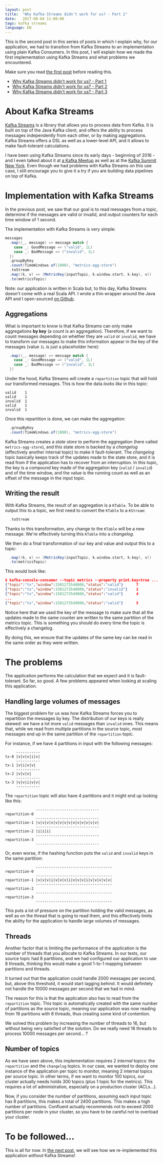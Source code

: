 ```yaml
---
layout: post
title:  "Why Kafka Streams didn't work for us? - Part 2"
date:   2017-08-04 11:00:00
tags: kafka streams
language: EN
---
```


This is the second post in this series of posts in which I explain why, for our application, we had to transition from Kafka Streams to an implementation using plain Kafka Consumers. In this post, I will explain how we made the first implementation using Kafka Streams and what problems we encountered.

Make sure you read [the first post](/2017/08/04/why-kafka-streams-didnt-work-for-us-part-1.html) before reading this.

- [Why Kafka Streams didn't work for us? - Part 1](/2017/08/04/why-kafka-streams-didnt-work-for-us-part-1.html)
- [Why Kafka Streams didn't work for us? - Part 2](/2017/08/04/why-kafka-streams-didnt-work-for-us-part-2.html)
- [Why Kafka Streams didn't work for us? - Part 3](/2017/08/04/why-kafka-streams-didnt-work-for-us-part-3.html)

# About Kafka Streams

[Kafka Streams](https://kafka.apache.org/documentation/streams/) is a library that allows you to process data from Kafka. It is built on top of the Java Kafka client, and offers the ability to process messages independently from each other, or by making aggregations. Kafka Streams offers a DSL as well as a lower-level API, and it allows to make fault-tolerant calculations.

I have been using Kafka Streams since its early days - beginning of 2016 - and I even talked about it at [a Kafka Meetup](https://www.meetup.com/Apache-Kafka-DC/events/236376949/) as well as at the [Kafka Summit New York](https://kafka-summit.org/sessions/microservices-kafka-introduction-kafka-streams-real-life-example/). Even though we had problems with Kafka Streams on this use case, I still encourage you to give it a try if you are building data pipelines on top of Kafka.

# Implementation with Kafka Streams

In the previous post, we saw that our goal is to read messages from a topic, determine if the messages are valid or invalid, and output counters for each time window of 1 second.

The implementation with Kafka Streams is very simple:

```scala
messages
  .map((_, message) => message match {
    case _: GoodMessage => ("valid", 1L)
    case _: BadMessage => ("invalid", 1L)
  })
  .groupByKey
  .count(TimeWindows.of(1000), "metrics-agg-store")
  .toStream
  .map((k, v) => (MetricKey(inputTopic, k.window.start, k.key), v))
  .to(metricsTopic)
```

Note: our application is written in Scala but, to this day, Kafka Streams doesn't come with a real Scala API. I wrote a thin wrapper around the Java API and I open-sourced [on Github](https://github.com/aseigneurin/kafka-streams-scala).

## Aggregations

What is important to know is that Kafka Streams can only make aggregations **by key** (a count is an aggregation). Therefore, if we want to count messages depending on whether they are `valid` or `invalid`, we have to transform our messages to make this information appear in the key of the messages (value `1L` is just a placeholder here):

```scala
  .map((_, message) => message match {
    case _: GoodMessage => ("valid", 1L)
    case _: BadMessage => ("invalid", 1L)
  })
```

Under the hood, Kafka Streams will create a `repartition` topic that will hold our transformed messages. This is how the data _looks like_ in this topic:

```
valid    1
valid    1
invalid  1
valid    1
invalid  1
```

Once this repartition is done, we can make the aggregation:

```scala
  .groupByKey
  .count(TimeWindows.of(1000), "metrics-agg-store")
```

Kafka Streams creates a _state store_ to perform the aggregation (here called `metrics-agg-store`), and this state store is backed by a _changelog_ (effectively another internal topic) to make it fault-tolerant. The _changelog_ topic basically keeps track of the updates made to the state store, and it is read from if the application has to recover from an interruption. In this topic, the key is a compound key made of the aggregation key (`valid` / `invalid`) and of the time window, and the value is the running count as well as an offset of the message in the input topic.

## Writing the result

With Kafka Streams, the result of an aggregation is a `KTable`. To be able to output this to a topic, we first need to convert the `KTable` to a `KStream`:

```scala
  .toStream
```

Thanks to this transformation, any change to the `KTable` will be a new message. We're effectively turning this `KTable` into a _changelog_.

We then do a final transformation of our key and value and output this to a topic:

```scala
  .map((k, v) => (MetricKey(inputTopic, k.window.start, k.key), v))
  .to(metricsTopic)
```

This would look like:

```json
$ kafka-console-consumer --topic metrics --property print.key=true ...
{"topic":"tx","window":1501273548000,"status":"valid"}      7
{"topic":"tx","window":1501273548000,"status":"invalid"}    2
{"topic":"tx","window":1501273549000,"status":"valid"}      4
...
{"topic":"tx","window":1501273549000,"status":"valid"}      5
```

Notice here that we used the key of the message to make sure that all the updates made to the same counter are written to the same partition of the metrics topic. This is something you should do every time the topic is effectively a changelog.

By doing this, we ensure that the updates of the same key can be read in the same order as they were written.

# The problems

The application performs the calculation that we expect and it is fault-tolerant. So far, so good. A few problems appeared when looking at scaling this application.

## Handling large volumes of messages

The biggest problem for us was how Kafka Streams forces you to repartition the messages by key. The distribution of our keys is really skewed: we have a lot more `valid` messages than `invalid` ones. This means that, while we read from multiple partitions in the source topic, most messages end up in the same partition of the `repartition` topic.

For instance, if we have 4 partitions in input with the following messages:

```
     -----------
tx-0 |v|v|v|i|v|
     -----------
tx-1 |v|i|v|v|  
     -----------
tx-2 |v|v|v|
     -----------
tx-3 |v|v|i|v|v|
     -----------
```

The `repartition` topic will also have 4 partitions and it might end up looking like this:

```
              -----------------------------
repartition-0 
              -----------------------------
repartition-1 |v|v|v|v|v|v|v|v|v|v|v|v|v|v|
              -----------------------------
repartition-2 |i|i|i|
              -----------------------------
repartition-3 
              -----------------------------
```

Or, even worse, if the hashing function puts the `valid` and `invalid` keys in the same partition:

```
              -----------------------------------
repartition-0 
              -----------------------------------
repartition-1 |v|v|v|i|v|v|v|i|v|v|v|i|v|v|v|v|v|
              -----------------------------------
repartition-2 
              -----------------------------------
repartition-3 
              -----------------------------------
```

This puts a lot of pressure on the partition holding the valid messages, as well as on the thread that is going to read them, and this effectively limits the ability for the application to handle large volumes of messages.

## Threads

Another factor that is limiting the performance of the application is the number of threads that you allocate to Kafka Streams. In our tests, our source topic had 8 partitions, and we had configured our application to use 8 threads, thinking this would make a good 1-to-1 mapping between partitions and threads.

It turned out that the application could handle 2000 messages per second, but, above this threshold, it would start lagging behind. It would definitely not handle the 10000 messages per second that we had in mind.

The reason for this is that the application also has to read from the `repartition` topic. This topic is automatically created with the same number of partitions as the source topic, meaning our application was now reading from 16 partitions with 8 threads, thus creating some kind of contention.

We solved this problem by increasing the number of threads to 16, but without being very satisfied of the solution. Do we really need 16 threads to process 10000 messages per second... ?

## Number of topics

As we have seen above, this implementation requires 2 _internal_ topics: the `repartition` and the `changelog` topics. In our case, we wanted to deploy one instance of the application per topic to monitor, meaning 2 internal topics per source topic. In other terms, if we want to monitor 100 topics, our cluster actually needs holds 300 topics (plus 1 topic for the metrics). This requires a lot of administration, especially on a production cluster (ACLs...).

Now, if you consider the number of partitions, assuming each input topic has 8 partitions, this makes a total of 2400 partitions. This makes a high number of partitions. Confluent actually recommends not to exceed 2000 partitions per node in your cluster, so you have to be careful not to overload your cluster.

# To be followed...

This is all for now. In [the next post](/2017/08/04/why-kafka-streams-didnt-work-for-us-part-3.html), we will see how we re-implemented this application _without_ Kafka Streams!
